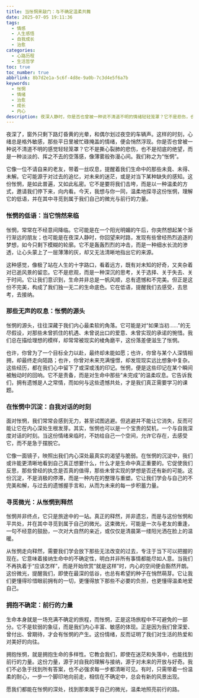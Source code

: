```yaml
---
title: 当怅惘来敲门：与不确定温柔共舞
date: 2025-07-05 19:11:36
tags:
  - 情感
  - 人生感悟
  - 自我成长
  - 治愈
categories:
  - 心路历程
  - 生活哲学
toc: true
toc_number: true
abbrlink: 8b7d2e1a-5c6f-4d8e-9a0b-7c3d4e5f6a7b
keywords:
  - 怅惘
  - 情绪
  - 治愈
  - 成长
  - 内心
description: 夜深人静时，你是否也曾被一种说不清道不明的情绪轻轻笼罩？它不是悲伤，也不是绝望，而是一种淡淡的、挥之不去的空落感，像薄雾般弥漫心间。我们称之为“怅惘”。它悄然来临，提醒着我们生命中的那些未竟、未得、未解。今天，我想与你一同，温柔地探寻这份怅惘，理解它的低语，并在其中寻觅到属于我们自己的微光与前行的力量。
---
```


夜深了，窗外只剩下路灯昏黄的光晕，和偶尔划过夜空的车辆声。这样的时刻，心绪总是格外敏感，那些平日里被忙碌掩盖的情绪，便会悄然浮现。你是否也曾被一种说不清道不明的感觉轻轻笼罩？它不是撕心裂肺的悲伤，也不是彻底的绝望，而是一种淡淡的、挥之不去的空落感，像薄雾般弥漫心间。我们称之为“怅惘”。

它像一位不请自来的老友，带着一丝叹息，提醒着我们生命中的那些未竟、未得、未解。它可能源于对过去的追忆，对未来的迷茫，或是对当下某种缺失的感知。这份怅惘，是如此普遍，又如此私密。它不是要将我们击垮，而是以一种温柔的方式，邀请我们停下来，向内看。今天，我想与你一同，温柔地探寻这份怅惘，理解它的低语，并在其中寻觅到属于我们自己的微光与前行的力量。

### 怅惘的低语：当它悄然来临

怅惘，常常在不经意间降临。它可能是在一个阳光明媚的午后，你突然想起某个渐行渐远的朋友；也可能是在夜深人静时，你回望来时路，发现有些曾经热烈追逐的梦想，如今只剩下模糊的轮廓。它不是轰轰烈烈的冲击，而是一种细水长流的渗透，让心头蒙上了一层薄薄的灰，却又无法清晰地指出它的来源。

这种感觉，像极了站在人生的十字路口，看着远方，既有对未知的好奇，又夹杂着对已逝风景的留恋。它不是悲观，而是一种深沉的思考，关于选择、关于失去、关于时间。它让我们意识到，生命并非总是一帆风顺，总有遗憾和不完美。但正是这份不完美，构成了我们独一无二的生命底色。它在低语，提醒我们去感受，去思考，去接纳。

### 那些无声的叹息：怅惘的源头

怅惘的源头，往往深藏于我们内心最柔软的角落。它可能是对“如果当初……”的无尽假设，对那些未曾抓住的机遇、未曾说出口的爱意、未曾实现的承诺的惋惜。我们总在描绘理想的模样，却常常被现实的棱角磨平，这份落差便滋生了怅惘。

也许，你曾为了一个目标全力以赴，最终却未能如愿；也许，你曾与某个人深情相拥，却最终走向陌路；也许，你曾对未来充满憧憬，却发现现实远比想象中复杂。这些经历，都在我们心中留下了或深或浅的印记。怅惘，便是这些印记在某个瞬间被触动时的回响。它不是责备，而是对生命中那些“未完成”的温柔叹息。它告诉我们，拥有遗憾是人之常情，而如何与这些遗憾共处，才是我们真正需要学习的课题。

### 在怅惘中沉淀：自我对话的时刻

面对怅惘，我们常常会感到无力，甚至试图逃避。但逃避并不能让它消失，反而可能让它在内心深处生根发芽。其实，怅惘也可以是一个宝贵的契机，一个与自我深度对话的时刻。当这份情绪来临时，不妨给自己一个空间，允许它存在，去感受它，而不是急于摆脱它。

它像一面镜子，映照出我们内心深处最真实的渴望与脆弱。在怅惘的沉淀中，我们或许能更清晰地看到自己真正想要什么，什么才是生命中真正重要的。它促使我们反思，那些曾经的执念是否真的值得，那些未曾实现的梦想是否还有新的可能。这份沉淀，不是消极的停滞，而是一种内在的整理与重塑。它让我们学会与自己的不完美和解，与过去的遗憾握手言和，从而为未来的每一步积蓄力量。

### 寻觅微光：从怅惘到释然

怅惘并非终点，它只是旅途中的一站。真正的释然，并非遗忘，而是与这份怅惘和平共处，并在其中寻觅到属于自己的微光。这束微光，可能是一次与老友的重逢，一句不经意的鼓励，一次对大自然的亲近，或仅仅是清晨第一缕阳光洒在脸上的温暖。

从怅惘走向释然，需要我们学会放下那些无法改变的过去，专注于当下可以把握的现在。它意味着接纳生命中的不确定性，明白并非所有事情都能尽如人意。当我们不再执着于“应该怎样”，而是开始欣赏“就是这样”时，内心的空间便会豁然开朗。这份微光，提醒我们，即使在最深的低谷，也总有希望的种子在悄然萌芽。它让我们更懂得珍惜眼前拥有的一切，更懂得放下那些不必要的负担，也更懂得温柔地爱自己。

### 拥抱不确定：前行的力量

生命本身就是一场充满不确定的旅程，而怅惘，正是这场旅程中不可避免的一部分。它不是软弱的象征，而是我们内心丰富、敏感的体现。正是因为我们曾深爱、曾付出、曾期待，才会有怅惘的产生。这份情绪，反而证明了我们对生活的热爱和对美好的向往。

拥抱怅惘，就是拥抱生命的多样性。它教会我们，即使在迷茫和失落中，也能找到前行的力量。这份力量，源于对自我的理解与接纳，源于对未来的开放与好奇。我们不必急于找到所有答案，也不必强求每一步都清晰可见。有时，只需带着一份温柔的耐心，一步一个脚印地向前走，相信在不确定中，总会有新的风景出现。

愿我们都能在怅惘的深处，找到那束属于自己的微光，温柔地照亮前行的路。